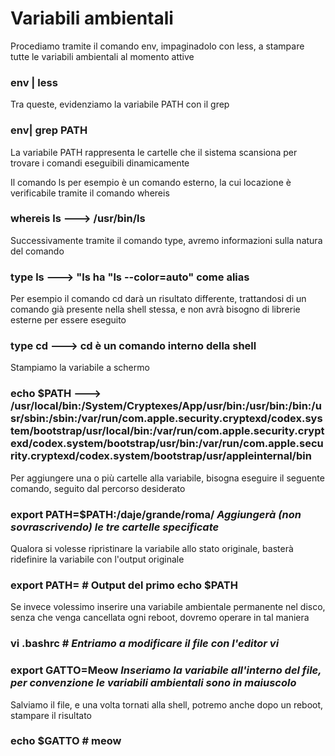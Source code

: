 # Variabili ambientali

Procediamo tramite il comando env, impaginadolo con less, a stampare tutte le variabili ambientali al momento attive

### env | less

Tra queste, evidenziamo la variabile PATH con il grep

### env| grep PATH

La variabile PATH rappresenta le cartelle che il sistema scansiona per trovare i comandi eseguibili dinamicamente

Il comando ls per esempio è un comando esterno, la cui locazione è verificabile tramite il comando whereis

### whereis ls ---> /usr/bin/ls

Successivamente tramite il comando type, avremo informazioni sulla natura del comando

### type ls ---> "ls ha "ls --color=auto" come alias

Per esempio il comando cd darà un risultato differente, trattandosi di un comando già presente nella shell stessa, e non avrà bisogno di librerie esterne per essere eseguito

### type cd ---> cd è un comando interno della shell

Stampiamo la variabile a schermo

### echo $PATH ---> /usr/local/bin:/System/Cryptexes/App/usr/bin:/usr/bin:/bin:/usr/sbin:/sbin:/var/run/com.apple.security.cryptexd/codex.system/bootstrap/usr/local/bin:/var/run/com.apple.security.cryptexd/codex.system/bootstrap/usr/bin:/var/run/com.apple.security.cryptexd/codex.system/bootstrap/usr/appleinternal/bin

Per aggiungere una o più cartelle alla variabile, bisogna eseguire il seguente comando, seguito dal percorso desiderato

### export PATH=$PATH:/daje/grande/roma/ _Aggiungerà (non sovrascrivendo) le tre cartelle specificate_

Qualora si volesse ripristinare la variabile allo stato originale, basterà ridefinire la variabile con l'output originale

### export PATH= # Output del primo echo $PATH

Se invece volessimo inserire una variabile ambientale permanente nel disco, senza che venga cancellata ogni reboot, dovremo operare in tal maniera

### vi .bashrc # _Entriamo a modificare il file con l'editor vi_

### export GATTO=Meow  _Inseriamo la variabile all'interno del file, per convenzione le variabili ambientali sono in maiuscolo_

Salviamo il file, e una volta tornati alla shell, potremo anche dopo un reboot, stampare il risultato

### echo $GATTO # meow






















